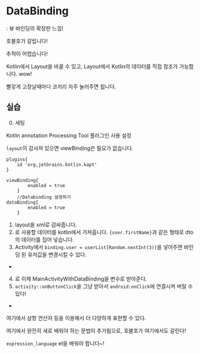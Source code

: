 # DataBinding

: 뷰 바인딩의 확장판 느낌!

호불호가 갈립니다!

추적이 어렵습니다!

Kotlin에서 Layout을 바꿀 수 있고, Layout에서 Kotlin의 데이터를 직접 참조가 가능합니다. wow!

빨갛게 고장날때마다 코끼리 자주 눌러주면 됩니다.

## 실습

0. 세팅

Kotlin annotation Processing Tool 플러그인 사용 설정

`layout`이 감사져 있으면 viewBinding은 필요가 없습니다.

```
plugins{
    id 'org,jetbrains.kotlin.kapt'
}
```

```
viewBinding{
        enabled = true
    }
    //Databinding 설정하기
dataBinding{
        enabled = true
    }
```

1. layout을 xml로 감싸줍니다.
2. <data>로 사용할 데이터를 kotlin에서 가져옵니다.
   `{user.firstName}`과 같은 형태로 dto의 데이터를 집어 넣습니다.
3. Activity에서 `binding.user = userList[Random.nextInt(3)]`을 넣어주면 바인딩 된 유저값을 변경시킬 수 있다.

-

4. <variable>로 이제 MainActivityWithDataBinding을 변수로 받아준다.
5. `activity::onButtonClick`을 그냥 받아서 `android:onClick`에 연결시켜 버릴 수 있다!

-

여기에서 삼항 연산자 등을 이용해서 더 다양하게 표현할 수 있다.

여기에서 완전히 새로 배워야 하는 문법이 추가됨으로, 호불호가 여기에서도 갈린다!

`expression_language` el을 배워야 합니다~!
